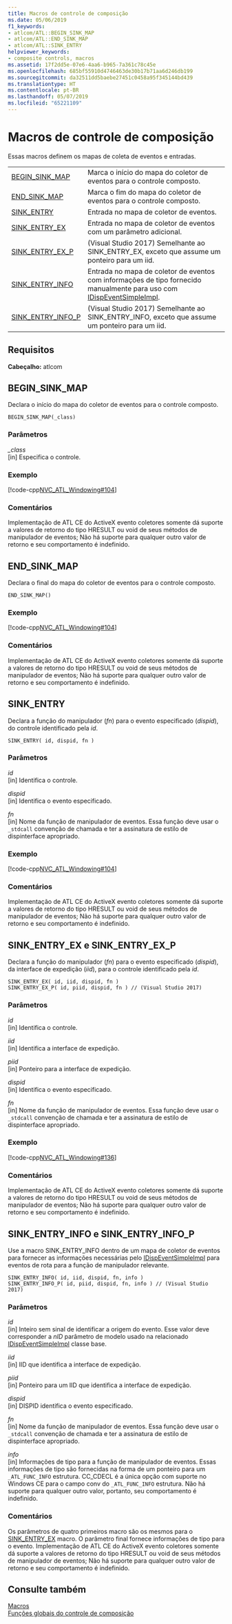 ```yaml
---
title: Macros de controle de composição
ms.date: 05/06/2019
f1_keywords:
- atlcom/ATL::BEGIN_SINK_MAP
- atlcom/ATL::END_SINK_MAP
- atlcom/ATL::SINK_ENTRY
helpviewer_keywords:
- composite controls, macros
ms.assetid: 17f2dd5e-07e6-4aa6-b965-7a361c78c45e
ms.openlocfilehash: 685bf55910d4746463de30b17b71aa6d246db199
ms.sourcegitcommit: da32511dd5baebe27451c0458a95f345144bd439
ms.translationtype: HT
ms.contentlocale: pt-BR
ms.lasthandoff: 05/07/2019
ms.locfileid: "65221109"
---
```

# <a name="composite-control-macros"></a>Macros de controle de composição

Essas macros definem os mapas de coleta de eventos e entradas.

|||
|-|-|
|[BEGIN_SINK_MAP](#begin_sink_map)|Marca o início do mapa do coletor de eventos para o controle composto.|
|[END_SINK_MAP](#end_sink_map)|Marca o fim do mapa do coletor de eventos para o controle composto.|
|[SINK_ENTRY](#sink_entry)|Entrada no mapa de coletor de eventos.|
|[SINK_ENTRY_EX](#sink_entry_ex)|Entrada no mapa de coletor de eventos com um parâmetro adicional.|
|[SINK_ENTRY_EX_P](#sink_entry_ex)| (Visual Studio 2017) Semelhante ao SINK_ENTRY_EX, exceto que assume um ponteiro para um iid.|
|[SINK_ENTRY_INFO](#sink_entry_info)|Entrada no mapa de coletor de eventos com informações de tipo fornecido manualmente para uso com [IDispEventSimpleImpl](../../atl/reference/idispeventsimpleimpl-class.md).|
|[SINK_ENTRY_INFO_P](#sink_entry_info)| (Visual Studio 2017) Semelhante ao SINK_ENTRY_INFO, exceto que assume um ponteiro para um iid.|

## <a name="requirements"></a>Requisitos

**Cabeçalho:** atlcom

##  <a name="begin_sink_map"></a>  BEGIN_SINK_MAP

Declara o início do mapa do coletor de eventos para o controle composto.

```
BEGIN_SINK_MAP(_class)
```

### <a name="parameters"></a>Parâmetros

*_class*<br/>
[in] Especifica o controle.

### <a name="example"></a>Exemplo

[!code-cpp[NVC_ATL_Windowing#104](../../atl/codesnippet/cpp/composite-control-macros_1.h)]

### <a name="remarks"></a>Comentários

Implementação de ATL CE do ActiveX evento coletores somente dá suporte a valores de retorno do tipo HRESULT ou void de seus métodos de manipulador de eventos; Não há suporte para qualquer outro valor de retorno e seu comportamento é indefinido.

##  <a name="end_sink_map"></a>  END_SINK_MAP

Declara o final do mapa do coletor de eventos para o controle composto.

```
END_SINK_MAP()
```

### <a name="example"></a>Exemplo

[!code-cpp[NVC_ATL_Windowing#104](../../atl/codesnippet/cpp/composite-control-macros_1.h)]

### <a name="remarks"></a>Comentários

Implementação de ATL CE do ActiveX evento coletores somente dá suporte a valores de retorno do tipo HRESULT ou void de seus métodos de manipulador de eventos; Não há suporte para qualquer outro valor de retorno e seu comportamento é indefinido.

##  <a name="sink_entry"></a>  SINK_ENTRY

Declara a função do manipulador (*fn*) para o evento especificado (*dispid*), do controle identificado pela *id*.

```
SINK_ENTRY( id, dispid, fn )
```

### <a name="parameters"></a>Parâmetros

*id*<br/>
[in] Identifica o controle.

*dispid*<br/>
[in] Identifica o evento especificado.

*fn*<br/>
[in] Nome da função de manipulador de eventos. Essa função deve usar o `_stdcall` convenção de chamada e ter a assinatura de estilo de dispinterface apropriado.

### <a name="example"></a>Exemplo

[!code-cpp[NVC_ATL_Windowing#104](../../atl/codesnippet/cpp/composite-control-macros_1.h)]

### <a name="remarks"></a>Comentários

Implementação de ATL CE do ActiveX evento coletores somente dá suporte a valores de retorno do tipo HRESULT ou void de seus métodos de manipulador de eventos; Não há suporte para qualquer outro valor de retorno e seu comportamento é indefinido.

##  <a name="sink_entry_ex"></a>  SINK_ENTRY_EX e SINK_ENTRY_EX_P

Declara a função do manipulador (*fn*) para o evento especificado (*dispid*), da interface de expedição (*iid*), para o controle identificado pela *id*.

```
SINK_ENTRY_EX( id, iid, dispid, fn )
SINK_ENTRY_EX_P( id, piid, dispid, fn ) // (Visual Studio 2017)
```

### <a name="parameters"></a>Parâmetros

*id*<br/>
[in] Identifica o controle.

*iid*<br/>
[in] Identifica a interface de expedição.

*piid*<br/>
[in] Ponteiro para a interface de expedição.

*dispid*<br/>
[in] Identifica o evento especificado.

*fn*<br/>
[in] Nome da função de manipulador de eventos. Essa função deve usar o `_stdcall` convenção de chamada e ter a assinatura de estilo de dispinterface apropriado.

### <a name="example"></a>Exemplo

[!code-cpp[NVC_ATL_Windowing#136](../../atl/codesnippet/cpp/composite-control-macros_2.h)]

### <a name="remarks"></a>Comentários

Implementação de ATL CE do ActiveX evento coletores somente dá suporte a valores de retorno do tipo HRESULT ou void de seus métodos de manipulador de eventos; Não há suporte para qualquer outro valor de retorno e seu comportamento é indefinido.

##  <a name="sink_entry_info"></a>  SINK_ENTRY_INFO e SINK_ENTRY_INFO_P

Use a macro SINK_ENTRY_INFO dentro de um mapa de coletor de eventos para fornecer as informações necessárias pelo [IDispEventSimpleImpl](../../atl/reference/idispeventsimpleimpl-class.md) para eventos de rota para a função de manipulador relevante.

```
SINK_ENTRY_INFO( id, iid, dispid, fn, info )
SINK_ENTRY_INFO_P( id, piid, dispid, fn, info ) // (Visual Studio 2017)
```

### <a name="parameters"></a>Parâmetros

*id*<br/>
[in] Inteiro sem sinal de identificar a origem do evento. Esse valor deve corresponder a *nID* parâmetro de modelo usado na relacionado [IDispEventSimpleImpl](../../atl/reference/idispeventsimpleimpl-class.md) classe base.

*iid*<br/>
[in] IID que identifica a interface de expedição.

*piid*<br/>
[in] Ponteiro para um IID que identifica a interface de expedição.

*dispid*<br/>
[in] DISPID identifica o evento especificado.

*fn*<br/>
[in] Nome da função de manipulador de eventos. Essa função deve usar o `_stdcall` convenção de chamada e ter a assinatura de estilo de dispinterface apropriado.

*info*<br/>
[in] Informações de tipo para a função de manipulador de eventos. Essas informações de tipo são fornecidas na forma de um ponteiro para um `_ATL_FUNC_INFO` estrutura. CC_CDECL é a única opção com suporte no Windows CE para o campo conv do `_ATL_FUNC_INFO` estrutura. Não há suporte para qualquer outro valor, portanto, seu comportamento é indefinido.

### <a name="remarks"></a>Comentários

Os parâmetros de quatro primeiros macro são os mesmos para o [SINK_ENTRY_EX](#sink_entry_ex) macro. O parâmetro final fornece informações de tipo para o evento. Implementação de ATL CE do ActiveX evento coletores somente dá suporte a valores de retorno do tipo HRESULT ou void de seus métodos de manipulador de eventos; Não há suporte para qualquer outro valor de retorno e seu comportamento é indefinido.

## <a name="see-also"></a>Consulte também

[Macros](../../atl/reference/atl-macros.md)<br/>
[Funções globais do controle de composição](../../atl/reference/composite-control-global-functions.md)
